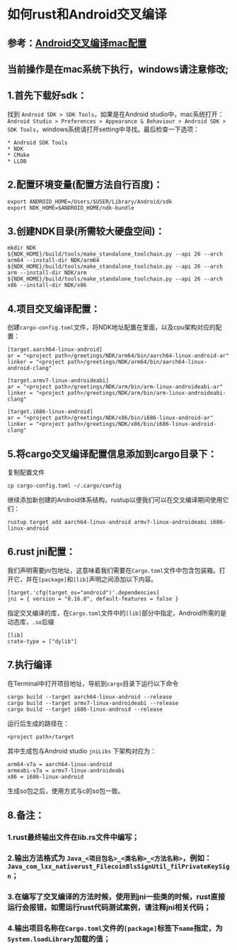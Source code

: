 # 如何rust和Android交叉编译
## 参考：[Android交叉编译mac配置](https://mozilla.github.io/firefox-browser-architecture/experiments/2017-09-21-rust-on-android.html) 
## 当前操作是在mac系统下执行，windows请注意修改;
## 1.首先下载好sdk：
找到 `Android SDK > SDK Tools`，如果是在Android studio中，mac系统打开：`Android Studio > Preferences > Appearance & Behaviour > Android SDK > SDK Tools`，windows系统请打开setting中寻找。最后检查一下选项：
```
* Android SDK Tools
* NDK
* CMake
* LLDB
```
## 2.配置环境变量(配置方法自行百度)：
```.env
export ANDROID_HOME=/Users/$USER/Library/Android/sdk
export NDK_HOME=$ANDROID_HOME/ndk-bundle
```
## 3.创建NDK目录(所需较大硬盘空间)：
```.env
mkdir NDK
${NDK_HOME}/build/tools/make_standalone_toolchain.py --api 26 --arch arm64 --install-dir NDK/arm64
${NDK_HOME}/build/tools/make_standalone_toolchain.py --api 26 --arch arm --install-dir NDK/arm
${NDK_HOME}/build/tools/make_standalone_toolchain.py --api 26 --arch x86 --install-dir NDK/x86
```
## 4.项目交叉编译配置：
创建`cargo-config.toml`文件，将NDK地址配置在里面，以及cpu架构对应的配置：
```.env
[target.aarch64-linux-android]
ar = "<project path>/greetings/NDK/arm64/bin/aarch64-linux-android-ar"
linker = "<project path>/greetings/NDK/arm64/bin/aarch64-linux-android-clang"

[target.armv7-linux-androideabi]
ar = "<project path>/greetings/NDK/arm/bin/arm-linux-androideabi-ar"
linker = "<project path>/greetings/NDK/arm/bin/arm-linux-androideabi-clang"

[target.i686-linux-android]
ar = "<project path>/greetings/NDK/x86/bin/i686-linux-android-ar"
linker = "<project path>/greetings/NDK/x86/bin/i686-linux-android-clang"
```
## 5.将cargo交叉编译配置信息添加到cargo目录下：
复制配置文件
```.env
cp cargo-config.toml ~/.cargo/config
```
继续添加新创建的Android体系结构，rustup以便我们可以在交叉编译期间使用它们：
```.env
rustup target add aarch64-linux-android armv7-linux-androideabi i686-linux-android
```
## 6.rust jni配置：
我们声明需要jni包地址，这意味着我们需要在`Cargo.toml`文件中包含包装箱。打开它，并在`[package]`和`[lib]`声明之间添加以下内容。
```.env
[target.'cfg(target_os="android")'.dependencies]
jni = { version = "0.16.0", default-features = false }
```
指定交叉编译的库，在`Cargo.toml`文件中的`[lib]`部分中指定，Android所需的是动态库，`.so`后缀
```.env
[lib]
crate-type = ["dylib"]
```
## 7.执行编译
在Terminal中打开项目地址，导航到`cargo`目录下运行以下命令
```.env
cargo build --target aarch64-linux-android --release
cargo build --target armv7-linux-androideabi --release
cargo build --target i686-linux-android --release
```
运行后生成的路径在：
```
<project path>/target
```
其中生成包与Android studio `jniLibs` 下架构对应为：
```.env
arm64-v7a = aarch64-linux-android
armeabi-v7a = armv7-linux-androideabi
x86 = i686-linux-android
```
生成so包之后，使用方式与c的so包一致。
## 8.备注：
### 1.rust最终输出文件在lib.rs文件中编写；
### 2.输出方法格式为 `Java_<项目包名>_<类名称>_<方法名称>`，例如：`Java_com_lxx_nativerust_FilecoinBlsSignUtil_filPrivateKeySign`；
### 3.在编写了交叉编译的方法时候，使用到jni一些类的时候，rust直接运行会报错，如需运行rust代码测试案例，请注释jni相关代码；
### 4.输出项目名称在`Cargo.toml`文件的`[package]`标签下`name`指定，为`System.loadLibrary`加载的值；
